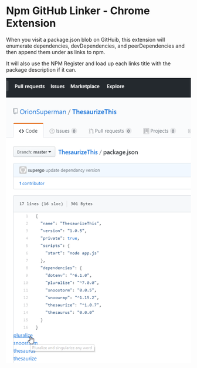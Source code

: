 # Npm GitHub Linker - Chrome Extension

When you visit a package.json blob on GitHuib, this extension will enumerate dependencies, devDependencies, and peerDependencies and then append them under as links to npm.

It will also use the NPM Register and load up each links title with the package description if it can.

![Screenshot 1](images/screenshot.png "Screenshot 1")